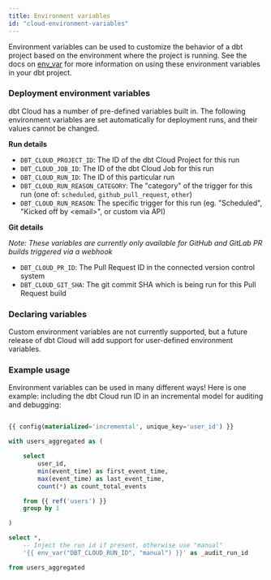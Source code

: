 ```yaml
---
title: Environment variables
id: "cloud-environment-variables"
---
```


Environment variables can be used to customize the behavior of a dbt project
based on the environment where the project is running. See the docs on
[env_var](dbt-jinja-functions/env_var) for more information on using these
environment variables in your dbt project.

### Deployment environment variables

dbt Cloud has a number of pre-defined variables built in. The following
environment variables are set automatically for deployment runs, and their
values cannot be changed.

**Run details**
- `DBT_CLOUD_PROJECT_ID`: The ID of the dbt Cloud Project for this run
- `DBT_CLOUD_JOB_ID`: The ID of the dbt Cloud Job for this run
- `DBT_CLOUD_RUN_ID`: The ID of this particular run
- `DBT_CLOUD_RUN_REASON_CATEGORY`: The "category" of the trigger for this run (one of: `scheduled`, `github_pull_request`, `other`)
- `DBT_CLOUD_RUN_REASON`: The specific trigger for this run (eg. "Scheduled", "Kicked off by &lt;email&gt;", or custom via API)

**Git details**

_Note: These variables are currently only available for GitHub and GitLab
PR builds triggered via a webhook_

- `DBT_CLOUD_PR_ID`: The Pull Request ID in the connected version control system
- `DBT_CLOUD_GIT_SHA`: The git commit SHA which is being run for this Pull Request build

### Declaring variables

Custom environment variables are not currently supported, but a future release
of dbt Cloud will add support for user-defined environment variables.

### Example usage

Environment variables can be used in many different ways! Here is one example:
including the dbt Cloud run ID in an incremental model for auditing and
debugging:

```sql

{{ config(materialized='incremental', unique_key='user_id') }}

with users_aggregated as (

    select
        user_id,
        min(event_time) as first_event_time,
        max(event_time) as last_event_time,
        count(*) as count_total_events

    from {{ ref('users') }}
    group by 1

)

select *,
    -- Inject the run id if present, otherwise use "manual"
    '{{ env_var("DBT_CLOUD_RUN_ID", "manual") }}' as _audit_run_id

from users_aggregated
```

